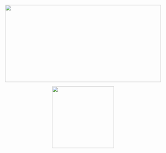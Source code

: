 
<a href="#"><img width="100%" height="250px" src="https://share.creavite.co/jqt1lSHPcHyh1orx.gif" /></a>

<p align="center">
<a href="#"><img width="200px" height="200px" src="https://share.creavite.co/KEFjyqFO0NZGob5P.gif" height="200px"/></a>
</p>
